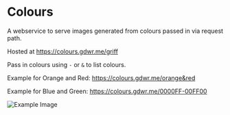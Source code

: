 # Colours

A webservice to serve images generated from colours passed in via request path.

Hosted at https://colours.gdwr.me/griff

Pass in colours using `-` or `&` to list colours.

Example for Orange and Red:
https://colours.gdwr.me/orange&red

Example for Blue and Green:
https://colours.gdwr.me/0000FF-00FF00

<img src="https://colours.gdwr.me/red-green-blue-orange-yellow" alt="Example Image">
